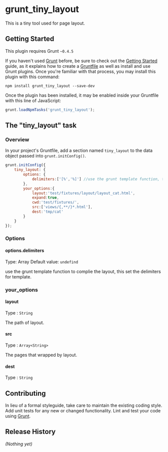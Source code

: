 # grunt_tiny_layout

This is a tiny tool used for page layout.

## Getting Started
This plugin requires Grunt `~0.4.5`

If you haven't used [Grunt](http://gruntjs.com/) before, be sure to check out the [Getting Started](http://gruntjs.com/getting-started) guide, as it explains how to create a [Gruntfile](http://gruntjs.com/sample-gruntfile) as well as install and use Grunt plugins. Once you're familiar with that process, you may install this plugin with this command:

```shell
npm install grunt_tiny_layout --save-dev
```

Once the plugin has been installed, it may be enabled inside your Gruntfile with this line of JavaScript:

```js
grunt.loadNpmTasks('grunt_tiny_layout');
```

## The "tiny_layout" task

### Overview
In your project's Gruntfile, add a section named `tiny_layout` to the data object passed into `grunt.initConfig()`.

```js
grunt.initConfig({
    tiny_layout: {
        options: {
            delimiters:['[%','%]'] //use the grunt template function, this set the delimiters for template.
        },
        your_options:{
            layout:'test/fixtures/layout/layout_cat.html',
            expand:true,
            cwd:'test/fixtures/',
            src:['views/{,**/}*.html'],
            dest:'tmp/cat'
        }
    }
});
```

### Options

#### options.delimiters
Type: Array<String>
Default value: `undefind`

use the grunt template function to complie the layout, this set the delimiters for template.

### your_options

#### layout
Type : `String`

The path of layout.

#### src
Type : `Array<String>`

The pages that wrapped by layout.

#### dest
Type : `String`

## Contributing
In lieu of a formal styleguide, take care to maintain the existing coding style. Add unit tests for any new or changed functionality. Lint and test your code using [Grunt](http://gruntjs.com/).

## Release History
_(Nothing yet)_

